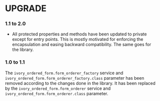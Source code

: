 # UPGRADE

### 1.1 to 2.0

 * All protected properties and methods have been updated to private except for entry points. This is mostly motivated
   for enforcing the encapsulation and easing backward compatibility. The same goes for the library.

### 1.0 to 1.1

The `ivory_ordered_form.form_orderer_factory` service and `ivory_ordered_form.form_orderer_factory.class` parameter has
been removed according to the changes done in the library. It has been replaced by the `ivory_ordered_form.form_orderer`
service and `ivory_ordered_form.form_orderer.class` parameter.
